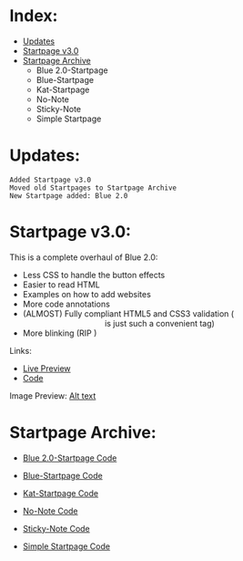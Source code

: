 Index:
=============
- [Updates](https://github.com/Bokagha/Startpages#updates)
- [Startpage v3.0](https://github.com/Bokagha/Startpages#startpage-v30)
- [Startpage Archive](https://github.com/Bokagha/Startpages#startpage-archive)
  - Blue 2.0-Startpage
  - Blue-Startpage
  - Kat-Startpage
  - No-Note
  - Sticky-Note
  - Simple Startpage

Updates:
=============
    Added Startpage v3.0
    Moved old Startpages to Startpage Archive
    New Startpage added: Blue 2.0

Startpage v3.0:
=============

This is a complete overhaul of Blue 2.0:
  - Less CSS to handle the button effects
  - Easier to read HTML 
  - Examples on how to add websites 
  - More code annotations  
  - (ALMOST) Fully compliant HTML5 and CSS3 validation (<center> is just such a convenient  tag)
  - More blinking (RIP <blink></blink>)

Links: 
- [Live Preview](http://bokagha.github.io/Startpages/startpage-v3.0/index.html)
- [Code](https://github.com/Bokagha/Startpages/tree/master/startpage%20v3.0)

Image Preview:
[Alt text](/preview-image.png)
  	
Startpage Archive: 
=============

- [Blue 2.0-Startpage Code](https://github.com/Bokagha/Startpages/tree/master/archive/blue%202.0) 

- [Blue-Startpage Code](https://github.com/Bokagha/Startpages/tree/master/archive/blue) 

- [Kat-Startpage Code](https://github.com/Bokagha/Startpages/tree/master/archive/kat-startpage)

- [No-Note Code](https://github.com/Bokagha/Startpages/tree/master/archive/no-note)

- [Sticky-Note Code](https://github.com/Bokagha/Startpages/tree/master/archive/sticky-note)

- [Simple Startpage Code](https://github.com/Bokagha/Startpages/tree/master/archive/simple) 


